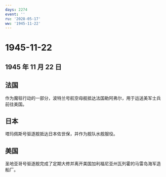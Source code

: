 ```yaml
---
days: 2274
event: ''
ru: '2028-05-17'
ww: '1945-11-22'
---
```


# 1945-11-22

## 1945 年 11 月 22 日

## 法国

作为魔毯行动的一部分，波特兰号航空母舰抵达法国勒阿弗尔，用于运送美军士兵前往美国。

## 日本

塔玛佩斯号驱逐舰抵达日本佐世保，并作为舰队水舰服役。

## 美国

圣地亚哥号驱逐舰完成了定期大修并离开美国加利福尼亚州瓦列霍的马雷岛海军造船厂。